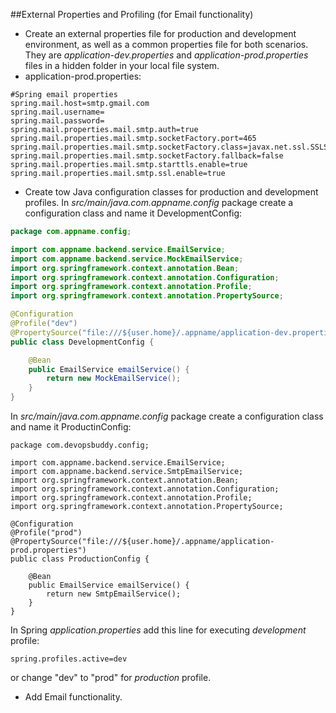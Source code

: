 ##External Properties and Profiling (for Email functionality)
- Create an external properties file for production and development environment, as well as a common properties file for both scenarios.
They are *application-dev.properties* and *application-prod.properties* files in a hidden folder in your local file system.
- application-prod.properties:
```
#Spring email properties
spring.mail.host=smtp.gmail.com
spring.mail.username=
spring.mail.password=
spring.mail.properties.mail.smtp.auth=true
spring.mail.properties.mail.smtp.socketFactory.port=465
spring.mail.properties.mail.smtp.socketFactory.class=javax.net.ssl.SSLSocketFactory
spring.mail.properties.mail.smtp.socketFactory.fallback=false
spring.mail.properties.mail.smtp.starttls.enable=true
spring.mail.properties.mail.smtp.ssl.enable=true
```
- Create tow Java configuration classes for production and development profiles. In *src/main/java.com.appname.config* package create a configuration class and name it DevelopmentConfig:
```java
package com.appname.config;

import com.appname.backend.service.EmailService;
import com.appname.backend.service.MockEmailService;
import org.springframework.context.annotation.Bean;
import org.springframework.context.annotation.Configuration;
import org.springframework.context.annotation.Profile;
import org.springframework.context.annotation.PropertySource;

@Configuration
@Profile("dev")
@PropertySource("file:///${user.home}/.appname/application-dev.properties")
public class DevelopmentConfig {

    @Bean
    public EmailService emailService() {
        return new MockEmailService();
    }
}
```
In *src/main/java.com.appname.config* package create a configuration class and name it ProductinConfig:
```
package com.devopsbuddy.config;

import com.appname.backend.service.EmailService;
import com.appname.backend.service.SmtpEmailService;
import org.springframework.context.annotation.Bean;
import org.springframework.context.annotation.Configuration;
import org.springframework.context.annotation.Profile;
import org.springframework.context.annotation.PropertySource;

@Configuration
@Profile("prod")
@PropertySource("file:///${user.home}/.appname/application-prod.properties")
public class ProductionConfig {

    @Bean
    public EmailService emailService() {
        return new SmtpEmailService();
    }
}
```
In Spring *application.properties* add this line for executing *development* profile:
```
spring.profiles.active=dev
```
or change "dev" to "prod" for *production* profile.

- Add Email functionality.
